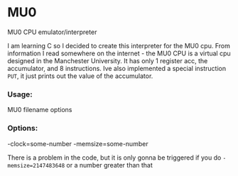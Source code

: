 # MU0
MU0 CPU emulator/interpreter

I am learning C so I decided to create this interpreter for the MU0 cpu. From information I read somewhere on the internet - the MU0 CPU is a virtual cpu designed in the Manchester University. It has only 1 register acc, the accumulator, and 8 instructions. Ive also implemented a special instruction `PUT`, it just prints out the value of the accumulator.

### Usage:
MU0 filename options

### Options:
-clock=some-number
-memsize=some-number


There is a problem in the code, but it is only gonna be triggered if you do `-memsize=2147483648` or a number greater than that